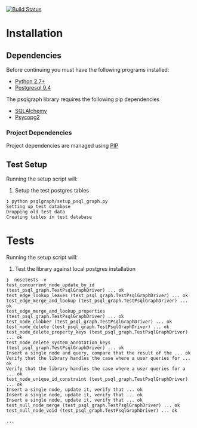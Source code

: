 [![Build Status](https://magnum.travis-ci.com/NCI-GDC/psqlgraph.svg?token=LApTVTN34FyXpxo5zU44&branch=master)](https://magnum.travis-ci.com/NCI-GDC/psqlgraph)

# Installation

## Dependencies

Before continuing you must have the following programs installed:

- [Python 2.7+](http://python.org/)
- [Postgresql 9.4](http://www.postgresql.org/download/)

The psqlgraph library requires the following pip dependencies

- [SQLAlchemy](http://www.sqlalchemy.org/)
- [Psycopg2](http://initd.org/psycopg/)

### Project Dependencies

Project dependencies are managed using [PIP](https://pip.readthedocs.org/en/latest/)


## Test Setup

Running the setup script will:

1. Setup the test postgres tables

```
❯ python psqlgraph/setup_psql_graph.py
Setting up test database
Dropping old test data
Creating tables in test database
```

# Tests

Running the setup script will:

1. Test the library against local postgres installation

```
❯  nosetests -v
test_concurrent_node_update_by_id (test_psql_graph.TestPsqlGraphDriver) ... ok
test_edge_lookup_leaves (test_psql_graph.TestPsqlGraphDriver) ... ok
test_edge_merge_and_lookup (test_psql_graph.TestPsqlGraphDriver) ... ok
test_edge_merge_and_lookup_properties (test_psql_graph.TestPsqlGraphDriver) ... ok
test_node_clobber (test_psql_graph.TestPsqlGraphDriver) ... ok
test_node_delete (test_psql_graph.TestPsqlGraphDriver) ... ok
test_node_delete_property_keys (test_psql_graph.TestPsqlGraphDriver) ... ok
test_node_delete_system_annotation_keys (test_psql_graph.TestPsqlGraphDriver) ... ok
Insert a single node and query, compare that the result of the ... ok
Verify that the library handles the case where a user queries for ... ok
Verify that the library handles the case where a user queries for a ... ok
test_node_unique_id_constraint (test_psql_graph.TestPsqlGraphDriver) ... ok
Insert a single node, update it, verify that ... ok
Insert a single node, update it, verify that ... ok
Insert a single node, update it, verify that ... ok
test_null_node_merge (test_psql_graph.TestPsqlGraphDriver) ... ok
test_null_node_void (test_psql_graph.TestPsqlGraphDriver) ... ok

...

```

